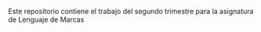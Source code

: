Este repositorio contiene el trabajo del segundo trimestre para la asignatura de Lenguaje de Marcas
